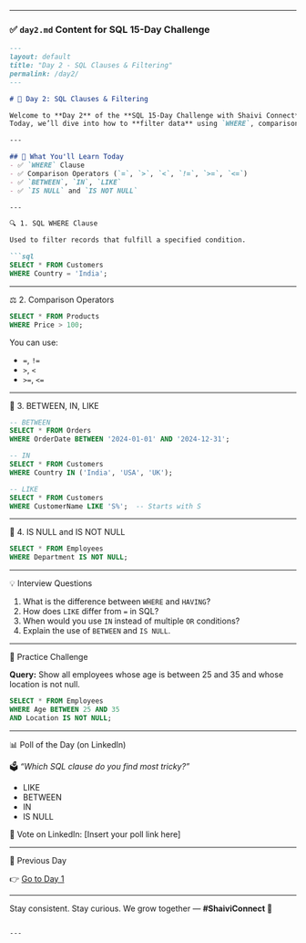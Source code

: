 

---

### ✅ `day2.md` Content for SQL 15-Day Challenge

````markdown
---
layout: default
title: "Day 2 - SQL Clauses & Filtering"
permalink: /day2/
---

# 🚀 Day 2: SQL Clauses & Filtering

Welcome to **Day 2** of the **SQL 15-Day Challenge with Shaivi Connect**!  
Today, we’ll dive into how to **filter data** using `WHERE`, comparison operators, and pattern matching.

---

## 🧠 What You'll Learn Today
- ✅ `WHERE` Clause
- ✅ Comparison Operators (`=`, `>`, `<`, `!=`, `>=`, `<=`)
- ✅ `BETWEEN`, `IN`, `LIKE`
- ✅ `IS NULL` and `IS NOT NULL`

---

🔍 1. SQL WHERE Clause

Used to filter records that fulfill a specified condition.

```sql
SELECT * FROM Customers
WHERE Country = 'India';
````

---

⚖️ 2. Comparison Operators

```sql
SELECT * FROM Products
WHERE Price > 100;
```

You can use:

* `=`, `!=`
* `>`, `<`
* `>=`, `<=`

---

 🔁 3. BETWEEN, IN, LIKE

```sql
-- BETWEEN
SELECT * FROM Orders
WHERE OrderDate BETWEEN '2024-01-01' AND '2024-12-31';

-- IN
SELECT * FROM Customers
WHERE Country IN ('India', 'USA', 'UK');

-- LIKE
SELECT * FROM Customers
WHERE CustomerName LIKE 'S%';  -- Starts with S
```

---

🚫 4. IS NULL and IS NOT NULL

```sql
SELECT * FROM Employees
WHERE Department IS NOT NULL;
```

---

💡 Interview Questions

1. What is the difference between `WHERE` and `HAVING`?
2. How does `LIKE` differ from `=` in SQL?
3. When would you use `IN` instead of multiple `OR` conditions?
4. Explain the use of `BETWEEN` and `IS NULL`.

---

🧪 Practice Challenge

**Query:** Show all employees whose age is between 25 and 35 and whose location is not null.

```sql
SELECT * FROM Employees
WHERE Age BETWEEN 25 AND 35
AND Location IS NOT NULL;
```

---

 📊 Poll of the Day (on LinkedIn)

🗳️ *“Which SQL clause do you find most tricky?”*

* LIKE
* BETWEEN
* IN
* IS NULL

🔗 Vote on LinkedIn: \[Insert your poll link here]

---
 🔁 Previous Day

👉 [Go to Day 1](https://shaiphali123.github.io/sql-15-day-challenge/day1)

---

Stay consistent. Stay curious.
We grow together — **#ShaiviConnect 💫**

```

---
